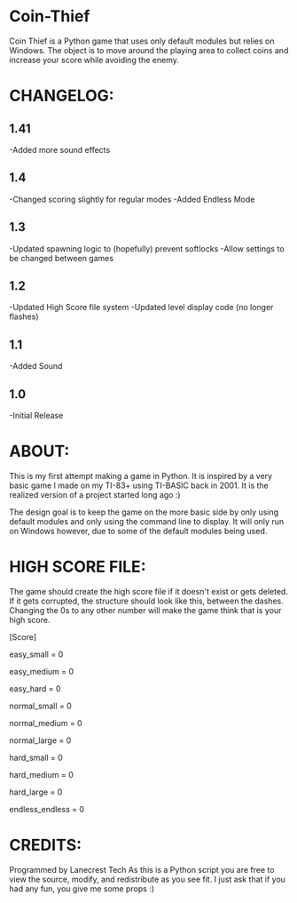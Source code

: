 # Coin-Thief

Coin Thief is a Python game that uses only default modules but relies on Windows. The object is to move around the playing area to collect coins and increase your score while avoiding the enemy.

CHANGELOG:
===
1.41
---
-Added more sound effects

1.4
---
-Changed scoring slightly for regular modes
-Added Endless Mode

1.3
---
-Updated spawning logic to (hopefully) prevent softlocks
-Allow settings to be changed between games

1.2
---
-Updated High Score file system
-Updated level display code (no longer flashes)

1.1
---
-Added Sound

1.0
---
-Initial Release

ABOUT:
===
This is my first attempt making a game in Python. It is inspired 
by a very basic game I made on my TI-83+ using TI-BASIC back in
2001. It is the realized version of a project started long ago :)

The design goal is to keep the game on the more basic side by 
only using default modules and only using the command line to 
display. It will only run on Windows however, due to some of the 
default modules being used.

HIGH SCORE FILE:
===
The game should create the high score file if it doesn't exist 
or gets deleted. If it gets corrupted, the structure should 
look like this, between the dashes. Changing the 0s to any
other number will make the game think that is your high score.

[Score]

easy_small = 0

easy_medium = 0

easy_hard = 0

normal_small = 0

normal_medium = 0

normal_large = 0

hard_small = 0

hard_medium = 0

hard_large = 0

endless_endless = 0


CREDITS:
===
Programmed by Lanecrest Tech
As this is a Python script you are free to view the source, 
modify, and redistribute as you see fit. I just ask that if
you had any fun, you give me some props :)
